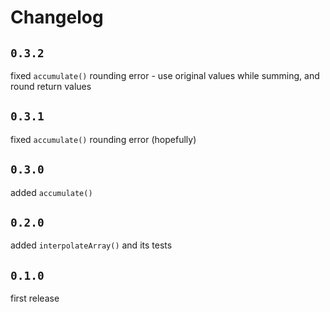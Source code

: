 # Changelog

## `0.3.2`

fixed `accumulate()` rounding error - use original values while summing, and round return values

## `0.3.1`

fixed `accumulate()` rounding error (hopefully)

## `0.3.0`

added `accumulate()`

## `0.2.0`

added `interpolateArray()` and its tests

## `0.1.0`

first release
